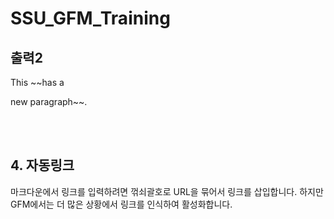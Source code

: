 # SSU_GFM_Training


## 출력2
This ~~has a

new paragraph~~.

<br><br>

## 4. 자동링크
마크다운에서 링크를 입력하려면 꺾쇠괄호로 URL을 묶어서 링크를 삽입합니다. 하지만 GFM에서는 더 많은 상황에서 링크를 인식하여 활성화합니다. 

